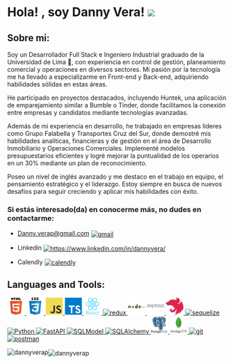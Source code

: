 <h1 align="left">Hola! , soy  Danny Vera! <img src = "https://raw.githubusercontent.com/MartinHeinz/MartinHeinz/master/wave.gif" width = 40px> </h1>

<h2 align="left">Sobre mi:</h2>

Soy un Desarrollador Full Stack e Ingeniero Industrial graduado de la Universidad de Lima 🚀, con experiencia en control de gestión, planeamiento comercial y operaciones en diversos sectores. Mi pasión por la tecnología me ha llevado a especializarme en Front-end y Back-end, adquiriendo habilidades sólidas en estas áreas.

He participado en proyectos destacados, incluyendo Huntek, una aplicación de emparejamiento similar a Bumble o Tinder, donde facilitamos la conexión entre empresas y candidatos mediante tecnologías avanzadas.

Además de mi experiencia en desarrollo, he trabajado en empresas líderes como Grupo Falabella y Transportes Cruz del Sur, donde demostré mis habilidades analíticas, financieras y de gestión en el área de Desarrollo Inmobiliario y Operaciones Comerciales. Implementé modelos presupuestarios eficientes y logré mejorar la puntualidad de los operarios en un 30% mediante un plan de reconocimiento.

Poseo un nivel de inglés avanzado y me destaco en el trabajo en equipo, el pensamiento estratégico y el liderazgo. Estoy siempre en busca de nuevos desafíos para seguir creciendo y aplicar mis habilidades con éxito.

<h3 align="left">Si estás interesado(da) en conocerme más, no dudes en contactarme:</h3>

- Danny.verap@gmail.com  <a href="https://mail.google.com/mail/u/0/#inbox?compose=SxfkdpPSNRWblGbpkzssjbDJhBhZHZLlrRQbXnqSQgHDrWnJFQjRQTlkgVqwJTlwpsPxFmBPVZcNGjpjPxglgWvZzdzwWhzmxFbMtnbwbFNxSsRPBsV" target="blank"><img align="center" src="https://upload.wikimedia.org/wikipedia/commons/thumb/7/7e/Gmail_icon_%282020%29.svg/2560px-Gmail_icon_%282020%29.svg.png" alt="gmail" height="25" width="30" /></a>


- Linkedin <a href="https://www.linkedin.com/in/dannyvera/" target="blank"><img align="center" src="https://raw.githubusercontent.com/rahuldkjain/github-profile-readme-generator/master/src/images/icons/Social/linked-in-alt.svg" alt="https://www.linkedin.com/in/dannyvera/" height="30" width="40" /></a>

- Calendly <a href="https://calendly.com/danny-verap/45min" target="blank"><img align="center" src="https://ww1.freelogovectors.net/wp-content/uploads/2023/05/calendly_logo-freelogovectors.net_.png" alt="calendly" height="30" width="40" /></a>


<p align="left">

<h2 align="left">Languages and Tools:</h2>
<p align="left"> 
 <a href="https://www.w3.org/html/" target="_blank" rel="noreferrer"> <img src="https://raw.githubusercontent.com/devicons/devicon/master/icons/html5/html5-original-wordmark.svg" alt="html5" width="40" height="40"/> </a>
 <a href="https://www.w3schools.com/css/" target="_blank" rel="noreferrer"> <img src="https://raw.githubusercontent.com/devicons/devicon/master/icons/css3/css3-original-wordmark.svg" alt="css3" width="40" height="40"/> </a> 
 <a href="https://developer.mozilla.org/en-US/docs/Web/JavaScript" target="_blank" rel="noreferrer"> <img src="https://raw.githubusercontent.com/devicons/devicon/master/icons/javascript/javascript-original.svg" alt="javascript" width="40" height="40"/> </a>
  <a href="https://www.typescriptlang.org/" target="_blank" rel="noreferrer"> <img src="https://raw.githubusercontent.com/devicons/devicon/master/icons/typescript/typescript-original.svg" alt="typescript" width="40" height="40"/> </a> 
 <a href="https://reactjs.org/" target="_blank" rel="noreferrer"> <img src="https://raw.githubusercontent.com/devicons/devicon/master/icons/react/react-original-wordmark.svg" alt="react" width="40" height="40"/> </a>
  <a href="https://redux.js.org/" target="_blank" rel="noreferrer"> <img src="https://d33wubrfki0l68.cloudfront.net/0834d0215db51e91525a25acf97433051f280f2f/c30f5/img/redux.svg" alt="redux" width="40" height="40"/> </a>
<a href="https://nodejs.org" target="_blank" rel="noreferrer"> <img src="https://raw.githubusercontent.com/devicons/devicon/master/icons/nodejs/nodejs-original-wordmark.svg" alt="nodejs" width="40" height="40"/> </a>
<a href="https://expressjs.com" target="_blank" rel="noreferrer"> <img src="https://raw.githubusercontent.com/devicons/devicon/master/icons/express/express-original-wordmark.svg" alt="express" width="40" height="40"/> </a>
 <a href="https://nestjs.com/" target="_blank" rel="noreferrer"> <img src="https://raw.githubusercontent.com/devicons/devicon/master/icons/nestjs/nestjs-plain.svg" alt="nestjs" width="40" height="40"/> </a> 
<a href="https://sequelize.org/" target="_blank" rel="noreferrer"> <img src="https://sequelize.org/img/logo.svg" alt="sequelize" width="40" height="40"/> </a>
<a href="https://www.python.org/" target="_blank" rel="noreferrer"> <img src="https://www.svgrepo.com/show/376344/python.svg" alt="Python" width="40" height="40"/> </a>
 <a href="https://fastapi.tiangolo.com/" target="_blank" rel="noreferrer"> <img src="https://cdn.worldvectorlogo.com/logos/fastapi.svg" alt="FastAPI" width="40" height="40"/> </a>
<a href="https://sqlmodel.tiangolo.com/" target="_blank" rel="noreferrer"> <img src="https://sqlmodel.tiangolo.com/img/logo-margin/logo-margin-vector.svg" alt="SQLModel" width="40" height="40"/> </a>
<a href="https://www.sqlalchemy.org/" target="_blank" rel="noreferrer"> <img src="https://www.sqlalchemy.org/img/sqla_logo.png" alt="SQLAlchemy" width="40" height="20"/> </a>
 <a href="https://www.postgresql.org" target="_blank" rel="noreferrer"> <img src="https://raw.githubusercontent.com/devicons/devicon/master/icons/postgresql/postgresql-original-wordmark.svg" alt="postgresql" width="40" height="40"/> </a> 
 <a href="https://www.mongodb.com/" target="_blank" rel="noreferrer"> <img src="https://raw.githubusercontent.com/devicons/devicon/master/icons/mongodb/mongodb-original-wordmark.svg" alt="mongodb" width="40" height="40"/> </a>
 <a href="https://git-scm.com/" target="_blank" rel="noreferrer"> <img src="https://www.vectorlogo.zone/logos/git-scm/git-scm-icon.svg" alt="git" width="40" height="40"/> </a> 
 <a href="https://postman.com" target="_blank" rel="noreferrer"> <img src="https://www.vectorlogo.zone/logos/getpostman/getpostman-icon.svg" alt="postman" width="40" height="40"/> </a> 
 </p>



<p><img align="left" src="https://github-readme-stats.vercel.app/api/top-langs?username=dannyverap&show_icons=true&locale=en&layout=compact" alt="dannyverap" /></p>


<p><img align="center" src="https://github-readme-streak-stats.herokuapp.com/?user=dannyverap&" alt="dannyverap" /></p>

